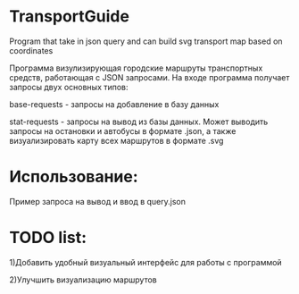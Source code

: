 # TransportGuide
 Program that take in json query and can build svg transport map based on coordinates

Программа визулизирующая городские маршруты транспортных средств, работающая с JSON запросами.
На входе программа получает запросы двух основных типов: 

base-requests - запросы на добавление в базу данных

stat-requests - запросы на вывод из базы данных. Может выводить запросы на остановки и автобусы в формате .json, а также визуализировать карту всех маршрутов в формате .svg

# Использование:
Пример запроса на вывод и ввод в query.json

# TODO list:
1)Добавить удобный визуальный интерфейс для работы с программой

2)Улучшить визуализацию маршрутов
